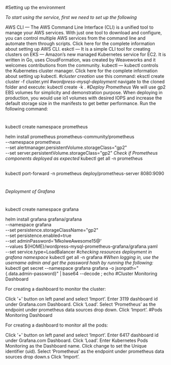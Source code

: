 #Setting up the environment

*To start using the service, first we need to set up the following*

AWS CLI — The AWS Command Line Interface (CLI) is a unified tool to manage your AWS services. With just one tool to download and configure, you can control multiple AWS services from the command line and automate them through scripts. Click here for the complete information about setting up AWS CLI.
eskctl — It is a simple CLI tool for creating clusters on EKS — Amazon’s new managed Kubernetes service for EC2. It is written in Go, uses CloudFormation, was created by Weaveworks and it welcomes contributions from the community.
kubectl — kubectl controls the Kubernetes cluster manager. Click here for the complete information about setting up kubectl.
#*cluster creation*
use this command: 
eksctl create cluster -f cluster.yml
#*wordpress-mysql-deployment*
navigate to the cloned folder and execute:
kubectl create -k .
#*Deploy Prometheus*
We will use gp2 EBS volumes for simplicity and demonstration purpose. When deploying in production, you would use io1 volumes with desired IOPS and increase the default storage size in the manifests to get better performance. Run the following command:
#
#
kubectl create namespace prometheus

helm install prometheus prometheus-community/prometheus \
    --namespace prometheus \
    --set alertmanager.persistentVolume.storageClass="gp2" \
    --set server.persistentVolume.storageClass="gp2"
*Check if Prometheus components deployed as expected*
kubectl get all -n prometheus
##
kubectl port-forward -n prometheus deploy/prometheus-server 8080:9090
#
*Deployment of Grafana*
#
kubectl create namespace grafana

helm install grafana grafana/grafana \
    --namespace grafana \
    --set persistence.storageClassName="gp2" \
    --set persistence.enabled=true \
    --set adminPassword='MkolweAwesome15@' \
    --values ${HOME}/wordpress-mysql-prometheus-grafana/grafana.yaml \
    --set service.type=LoadBalancer
#*checking resources deployment in grafana namespace*
kubectl get all -n grafana
#*When logging in, use the username admin and get the password hash by running the following:*
kubectl get secret --namespace grafana grafana -o jsonpath="{.data.admin-password}" | base64 --decode ; echo
#Cluster Monitoring Dashboard

For creating a dashboard to monitor the cluster:

Click '+' button on left panel and select ‘Import’.
Enter 3119 dashboard id under Grafana.com Dashboard.
Click ‘Load’.
Select ‘Prometheus’ as the endpoint under prometheus data sources drop down.
Click ‘Import’.
#Pods Monitoring Dashboard

For creating a dashboard to monitor all the pods:

Click '+' button on left panel and select ‘Import’.
Enter 6417 dashboard id under Grafana.com Dashboard.
Click ‘Load’.
Enter Kubernetes Pods Monitoring as the Dashboard name.
Click change to set the Unique identifier (uid).
Select ‘Prometheus’ as the endpoint under prometheus data sources drop down.s
Click ‘Import’.










